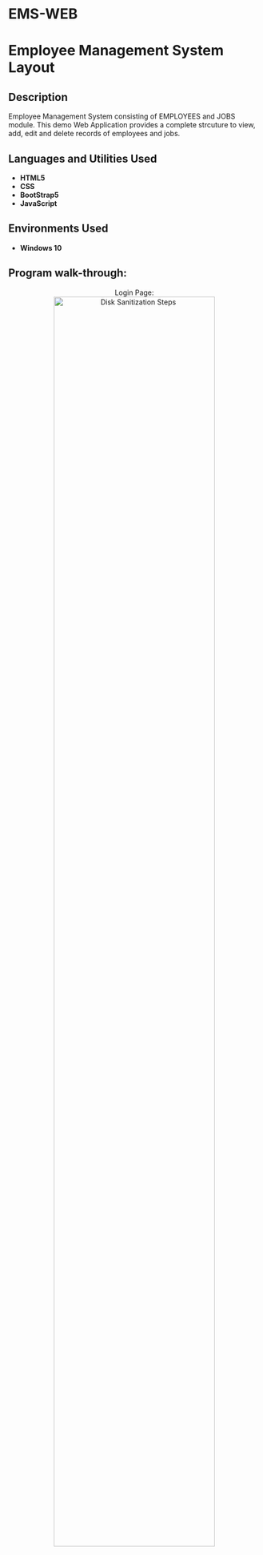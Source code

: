 # EMS-WEB

<h1>Employee Management System Layout</h1>

<h2>Description</h2>
Employee Management System consisting of EMPLOYEES and JOBS module. This demo Web Application provides a complete strcuture to view, add, edit and delete records of employees and jobs.<br />


<h2>Languages and Utilities Used</h2>

- <b>HTML5</b> 
- <b>CSS</b>
- <b>BootStrap5</b>
- <b>JavaScript</b>

<h2>Environments Used </h2>

- <b>Windows 10</b>

<h2>Program walk-through:</h2>

<p align="center">
Login Page: <br/>
<img src="https://i.imgur.com/N6iFrYq.png" height="80%" width="80%" alt="Disk Sanitization Steps"/>
<br />
<br />
</p>

<!--
 ```diff
- text in red
+ text in green
! text in orange
# text in gray
@@ text in purple (and bold)@@
```
--!>

